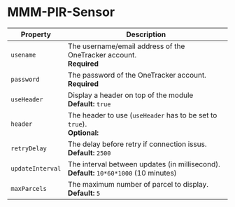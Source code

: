 # MMM-PIR-Sensor



<table width="100%">
  <thead>
    <tr>
      <th>Property</th>
      <th width="100%">Description</th>
    </tr>
  <thead>
  <tbody>
    <tr>
      <td><code>usename</code></td>
      <td>The username/email address of the OneTracker account.
        <br><b>Required</b>
      </td>
    </tr>
    <tr>
      <td><code>password</code></td>
      <td>The password of the OneTracker account.
        <br><b>Required</b>
      </td>
    </tr>
    <tr>
      <td><code>useHeader</code></td>
      <td>Display a header on top of the module
        <br><b>Default:</b> <code>true</code> 
      </td>
    </tr>
    <tr>
      <td><code>header</code></td>
      <td>The header to use (<code>useHeader</code> has to be set to <code>true</code>).
        <br><b>Optional:</b>
      </td>
    </tr>
    <tr>
      <td><code>retryDelay</code></td>
      <td>The delay before retry if connection issus.
        <br><b>Default:</b> <code>2500</code>
      </td>
    </tr>
    <tr>
      <td><code>updateInterval</code></td>
      <td>The interval between updates (in millisecond).
        <br><b>Default:</b> <code>10*60*1000</code> (10 minutes)
      </td>
    </tr>
    <tr>
      <td><code>maxParcels</code></td>
      <td>The maximum number of parcel to display.
        <br><b>Default:</b> <code>5</code>
      </td>
    </tr>
  </tbody>
</table>
